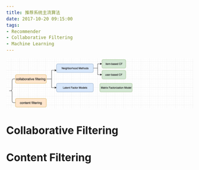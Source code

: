 ```yaml
---
title: 推荐系统主流算法
date: 2017-10-20 09:15:00
tags:
- Recommender
- Collaborative Filtering 
- Machine Learning
---
```


![](/assets/images/recommender-alg.jpeg)
# Collaborative Filtering

## 
# Content Filtering


